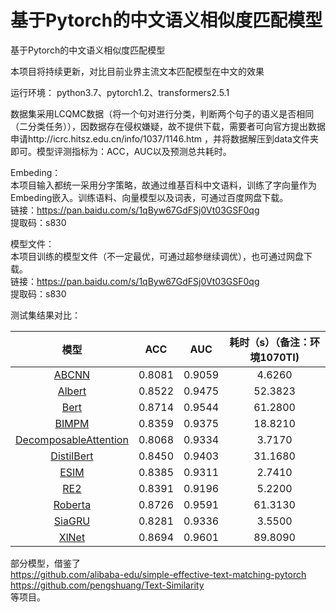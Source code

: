 # 基于Pytorch的中文语义相似度匹配模型
基于Pytorch的中文语义相似度匹配模型

本项目将持续更新，对比目前业界主流文本匹配模型在中文的效果

运行环境：
python3.7、pytorch1.2、transformers2.5.1

数据集采用LCQMC数据（将一个句对进行分类，判断两个句子的语义是否相同（二分类任务）），因数据存在侵权嫌疑，故不提供下载，需要者可向官方提出数据申请http://icrc.hitsz.edu.cn/info/1037/1146.htm ，并将数据解压到data文件夹即可。模型评测指标为：ACC，AUC以及预测总共耗时。

Embeding：  
本项目输入都统一采用分字策略，故通过维基百科中文语料，训练了字向量作为Embeding嵌入。训练语料、向量模型以及词表，可通过百度网盘下载。  
链接：https://pan.baidu.com/s/1qByw67GdFSj0Vt03GSF0qg   
提取码：s830   

模型文件：  
本项目训练的模型文件（不一定最优，可通过超参继续调优），也可通过网盘下载。  
链接：https://pan.baidu.com/s/1qByw67GdFSj0Vt03GSF0qg   
提取码：s830   

测试集结果对比：  

模型 | ACC | AUC | 耗时（s）（备注：环境1070TI) 
:-: | :-: | :-: | :-: 
[ABCNN](https://arxiv.org/pdf/1512.05193.pdf) | 0.8081 | 0.9059 | 4.6260
[Albert](https://openreview.net/pdf?id=H1eA7AEtvS) | 0.8522 | 0.9475 | 52.3823
[Bert](https://arxiv.org/pdf/1810.04805.pdf) | 0.8714| 0.9544 | 61.2800 
[BIMPM](https://arxiv.org/pdf/1702.03814.pdf) | 0.8359| 0.9375 | 18.8210 
[DecomposableAttention](https://arxiv.org/pdf/1606.01933.pdf) | 0.8068| 0.9334 | 3.7170 
[DistilBert](https://arxiv.org/pdf/1910.01108.pdf) | 0.8450| 0.9403| 31.1680 
[ESIM](https://arxiv.org/pdf/1609.06038.pdf) | 0.8385 | 0.9311 | 2.7410
[RE2](https://www.aclweb.org/anthology/P19-1465.pdf) | 0.8391 | 0.9196 | 5.2200
[Roberta](https://arxiv.org/pdf/1907.11692.pdf) | 0.8726 | 0.9591 | 61.3130
[SiaGRU](https://aaai.org/ocs/index.php/AAAI/AAAI16/paper/view/12195/12023) | 0.8281 | 0.9336 | 3.5500
[XlNet](https://arxiv.org/pdf/1906.08237.pdf) | 0.8694 | 0.9601 | 89.8090

部分模型，借鉴了  
https://github.com/alibaba-edu/simple-effective-text-matching-pytorch  
https://github.com/pengshuang/Text-Similarity  
等项目。
